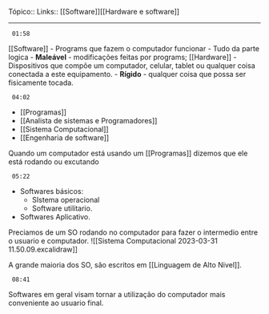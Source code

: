 Tópico::
Links:: [[Software]][[Hardware e software]]

---

```timestamp 
 01:58
 ```

[[Software]] -  Programs que fazem o computador funcionar
	- Tudo da parte logica
	- **Maleável** - modificações feitas por programs;
[[Hardware]] - Dispositivos que compõe um computador, celular, tablet ou qualquer coisa conectada a este equipamento.
	- **Rígido** - qualquer coisa que possa ser fisicamente tocada.

```timestamp 
 04:02
 ```

- [[Programas]]
- [[Analista de sistemas e Programadores]]
-  [[Sistema Computacional]]
- [[Engenharia de software]]

Quando um computador está usando um [[Programas]] dizemos que ele está  rodando ou excutando 

```timestamp 
 05:22
 ```
- Softwares básicos: 
	- SIstema operacional 
	- Software utilitario.
- Softwares Aplicativo.

Preciamos de um SO rodando no computador para fazer o intermedio entre o usuario e computador.
![[Sistema Computacional 2023-03-31 11.50.09.excalidraw]]

A grande maioria dos SO, são escritos em [[Linguagem de Alto Nivel]].

```timestamp 
 08:41
 ```

Softwares em geral visam tornar a utilização do computador mais conveniente ao usuario final.
